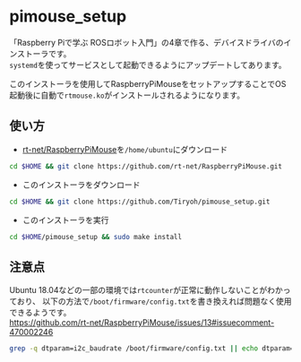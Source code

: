 # pimouse_setup

「Raspberry Piで学ぶ ROSロボット入門」の4章で作る、デバイスドライバのインストーラです。  
`systemd`を使ってサービスとして起動できるようにアップデートしてあります。

このインストーラを使用してRaspberryPiMouseをセットアップすることでOS起動後に自動で`rtmouse.ko`がインストールされるようになります。

## 使い方

* [rt-net/RaspberryPiMouse](https://github.com/rt-net/RaspberryPiMouse)を`/home/ubuntu`にダウンロード

```sh
cd $HOME && git clone https://github.com/rt-net/RaspberryPiMouse.git
```

* このインストーラをダウンロード

```sh
cd $HOME && git clone https://github.com/Tiryoh/pimouse_setup.git
```

* このインストーラを実行

```sh
cd $HOME/pimouse_setup && sudo make install
```

## 注意点

Ubuntu 18.04などの一部の環境では`rtcounter`が正常に動作しないことがわかっており、
以下の方法で`/boot/firmware/config.txt`を書き換えれば問題なく使用できるようです。  
https://github.com/rt-net/RaspberryPiMouse/issues/13#issuecomment-470002246

```sh
grep -q dtparam=i2c_baudrate /boot/firmware/config.txt || echo dtparam=i2c_baudrate=62500 | sudo tee -a /boot/firmware/config.txt
```
